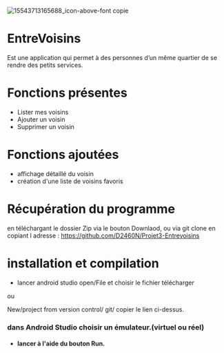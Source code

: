 
![15543713165688_icon-above-font copie](https://user-images.githubusercontent.com/53531400/67197371-ed4c0080-f3fc-11e9-8ace-a8d086e3e43c.png)



# EntreVoisins

  Est une application qui permet à des personnes d’un même quartier de se rendre des petits services.
  
# Fonctions présentes

- Lister mes voisins
- Ajouter un voisin
- Supprimer un voisin

# Fonctions ajoutées

- affichage détaillé du voisin
- création d'une liste de  voisins favoris

# Récupération du programme

en téléchargant le dossier Zip via le bouton Downlaod,
ou via git clone en copiant l adresse : https://github.com/D2460N/Projet3-Entrevoisins

# installation et compilation

* lancer android studio
open/File et choisir le fichier télécharger

ou 

New/project from version control/ git/ copier le lien ci-dessus.

### dans Android Studio choisir un émulateur.(virtuel ou réel)
- #### lancer à l'aide du bouton Run.
